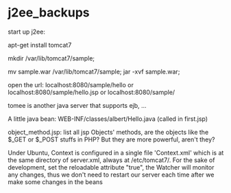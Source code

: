 # j2ee_backups
start up j2ee: 

apt-get install tomcat7

mkdir /var/lib/tomcat7/sample;    

mv sample.war /var/lib/tomcat7/sample;    jar -xvf sample.war;  

open the url:	localhost:8080/sample/hello		or		localhost:8080/sample/hello.jsp		or		localhost:8080/sample/

tomee is another java server that supports ejb, ...

A little java bean: WEB-INF/classes/albert/Hello.java (called in first.jsp)

object_method.jsp: list all jsp Objects' methods, are the objects like the $_GET or $_POST stuffs in PHP? But they are
more powerful, aren't they?

Under Ubuntu, Context is configured in a single file 'Context.xml' which is at the same directory of server.xml, always 
at /etc/tomcat7/. For the sake of development, set the reloadable attribute "true", the Watcher will monitor any changes, thus we don't need to restart our server each time after we make some changes in the beans
